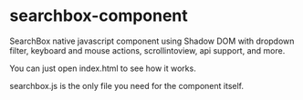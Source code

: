 # searchbox-component
SearchBox native javascript component using Shadow DOM with dropdown filter, keyboard and mouse actions, scrollintoview, api support, and more.  

You can just open index.html to see how it works.  

searchbox.js is the only file you need for the component itself.
